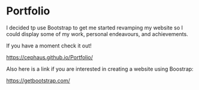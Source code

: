 # Portfolio

I decided tp use Bootstrap to get me started revamping my website so I could display some of my work, personal endeavours, and achievements.

If you have a moment check it out!

https://cephaus.github.io/Portfolio/

Also here is a link if you are interested in creating a website using Boostrap:

https://getbootstrap.com/
